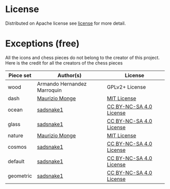 

# License

Distributed on Apache license see [license]('./LICENSE') for more detail.

# Exceptions (free)

All the icons and chess pieces do not belong to the creator of this project.
Here is the credit for all the creators of the chess pieces

Piece set | Author(s) | License
--- | --- | ---
wood | Armando Hernandez Marroquin | GPLv2+ License
dash | [Maurizio Monge](https://github.com/maurimo/) | [MIT License](https://github.com/maurimo/chess-art/blob/main/LICENSE)
ocean | [sadsnake1](https://github.com/sadsnake1) | [CC BY-NC-SA 4.0 License](https://creativecommons.org/licenses/by-nc-sa/4.0/deed.en)
glass | [sadsnake1](https://github.com/sadsnake1) | [CC BY-NC-SA 4.0 License](https://creativecommons.org/licenses/by-nc-sa/4.0/deed.en)
nature | [Maurizio Monge](https://github.com/maurimo/) | [MIT License](https://github.com/maurimo/chess-art/blob/main/LICENSE)
cosmos | [sadsnake1](https://github.com/sadsnake1) | [CC BY-NC-SA 4.0 License](https://creativecommons.org/licenses/by-nc-sa/4.0/deed.en)
default | [sadsnake1](https://github.com/sadsnake1) | [CC BY-NC-SA 4.0 License](https://creativecommons.org/licenses/by-nc-sa/4.0/deed.en)
geometric | [sadsnake1](https://github.com/sadsnake1) | [CC BY-NC-SA 4.0 License](https://creativecommons.org/licenses/by-nc-sa/4.0/deed.en)

